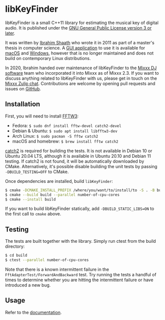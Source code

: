 # libKeyFinder

libKeyFinder is a small C++11 library for estimating the musical key of digital audio. It is published under the [GNU General Public License version 3 or later](LICENSE).

It was written by [Ibrahim Shaath](http://ibrahimshaath.co.uk/keyfinder/) who wrote it in 2011 as part of a master's thesis in computer science. A [GUI application](https://github.com/ibsh/is_KeyFinder) to use it is available for [macOS](http://www.ibrahimshaath.co.uk/keyfinder/bins/KeyFinder-OSX-2-4.zip) and [Windows](http://www.ibrahimshaath.co.uk/keyfinder/bins/KeyFinder-WIN-1-25.zip), however that is no longer maintained and does not build on contemporary Linux distributions.

In 2020, Ibrahim handed over maintenance of libKeyFinder to the [Mixxx DJ software](https://mixxx.org) team who incorporated it into Mixxx as of Mixxx 2.3. If you want to discuss anything related to libKeyFinder with us, please get in touch on the [Mixxx Zulip chat](https://mixxx.zulipchat.com/#narrow/stream/109171-development/topic/KeyFinder). Contributions are welcome by opening pull requests and issues on [GitHub](https://github.com/mixxxdj/libKeyFinder).

## Installation

First, you will need to install [FFTW3](http://www.fftw.org/download.html):

* Fedora: `$ sudo dnf install fftw-devel catch2-devel`
* Debian & Ubuntu: `$ sudo apt install libfftw3-dev`
* Arch Linux: `$ sudo pacman -S fftw catch2`
* macOS and homebrew: `$ brew install fftw catch2`

[catch2](https://github.com/catchorg/Catch2) is required for building the tests. It is not available in Debian 10 or Ubuntu 20.04 LTS,
although it is available in Ubuntu 20.10 and Debian 11 testing. If catch2 is not found, it will be automatically downloaded by CMake.
Alternatively, it's possible disable building the unit tests by passing `-DBUILD_TESTING=OFF` to CMake.

Once dependencies are installed, build `libKeyFinder`:

```sh
$ cmake -DCMAKE_INSTALL_PREFIX /where/you/want/to/install/to -S . -B build
$ cmake --build build --parallel number-of-cpu-cores
$ cmake --install build
```

If you want to build libKeyFinder statically, add `-DBUILD_STATIC_LIBS=ON` to the first call to `cmake` above.

## Testing

The tests are built together with the library. Simply run ctest from the build directory:

```sh
$ cd build
$ ctest --parallel number-of-cpu-cores
```

Note that there is a known intermittent failure in the `FftAdapterTest/ForwardAndBackward` test. Try running the tests a handful of times to determine whether you are hitting the intermittent failure or have introduced a new bug.

## Usage

Refer to the [documentation](https://mixxxdj.github.io/libKeyFinder/).
